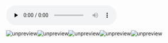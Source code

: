 <audio id="audio" title="36 | 面试现场第三期：你要如何准备一场技术面试呢？" controls="" preload="none"><source id="mp3" src="https://static001.geekbang.org/resource/audio/2a/cb/2a0cfa05910cde98b6c9869b615f96cb.mp3"></audio>

<img src="https://static001.geekbang.org/resource/image/43/22/43be6bc7069ff5fb8aa4c6b18fc44322.jpg" alt="unpreview"><img src="https://static001.geekbang.org/resource/image/34/b1/349538d98113db1896587afc656867b1.jpg" alt="unpreview"><img src="https://static001.geekbang.org/resource/image/4b/2f/4b44ac8e2cd2b52d5e5c5dd2c138f42f.jpg" alt="unpreview"><img src="https://static001.geekbang.org/resource/image/88/60/888b4602373c92d8a5885bd1bc01a360.jpg" alt="unpreview"><img src="https://static001.geekbang.org/resource/image/45/e0/45a5f2db1de0547b058465ffacdfc0e0.jpg" alt="unpreview">
